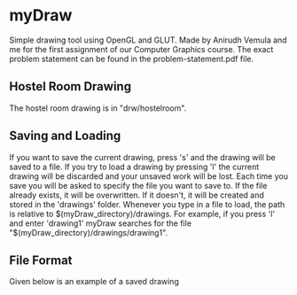 myDraw
======

Simple drawing tool using OpenGL and GLUT. Made by Anirudh Vemula and me for the first assignment of our Computer Graphics course. The exact problem statement can be found in the problem-statement.pdf file.

Hostel Room Drawing
-------------------

The hostel room drawing is in "drw/hostelroom".


Saving and Loading
------------------

If you want to save the current drawing, press 's' and the drawing will be saved to a file. If you try to load a drawing by pressing 'l' the current drawing will be discarded and your unsaved work will be lost. Each time you save you will be asked to specify the file you want to save to. If the file already exists, it will be overwritten. If it doesn't, it will be created and stored in the 'drawings' folder. Whenever you type in a file to load, the path is relative to $(myDraw_directory)/drawings. For example, if you press 'l' and enter 'drawing1' myDraw searches for the file "$(myDraw_directory)/drawings/drawing1".

File Format
-----------

Given below is an example of a saved drawing